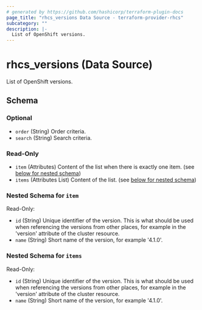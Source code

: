 ```yaml
---
# generated by https://github.com/hashicorp/terraform-plugin-docs
page_title: "rhcs_versions Data Source - terraform-provider-rhcs"
subcategory: ""
description: |-
  List of OpenShift versions.
---
```


# rhcs_versions (Data Source)

List of OpenShift versions.



<!-- schema generated by tfplugindocs -->
## Schema

### Optional

- `order` (String) Order criteria.
- `search` (String) Search criteria.

### Read-Only

- `item` (Attributes) Content of the list when there is exactly one item. (see [below for nested schema](#nestedatt--item))
- `items` (Attributes List) Content of the list. (see [below for nested schema](#nestedatt--items))

<a id="nestedatt--item"></a>
### Nested Schema for `item`

Read-Only:

- `id` (String) Unique identifier of the version. This is what should be used when referencing the versions from other places, for example in the 'version' attribute of the cluster resource.
- `name` (String) Short name of the version, for example '4.1.0'.


<a id="nestedatt--items"></a>
### Nested Schema for `items`

Read-Only:

- `id` (String) Unique identifier of the version. This is what should be used when referencing the versions from other places, for example in the 'version' attribute of the cluster resource.
- `name` (String) Short name of the version, for example '4.1.0'.


